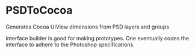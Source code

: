 PSDToCocoa
==========

Generates Cocoa UIView dimensions from PSD layers and groups

Interface builder is good for making prototypes.
One eventually codes the interface to adhere to the Photoshop specifications.